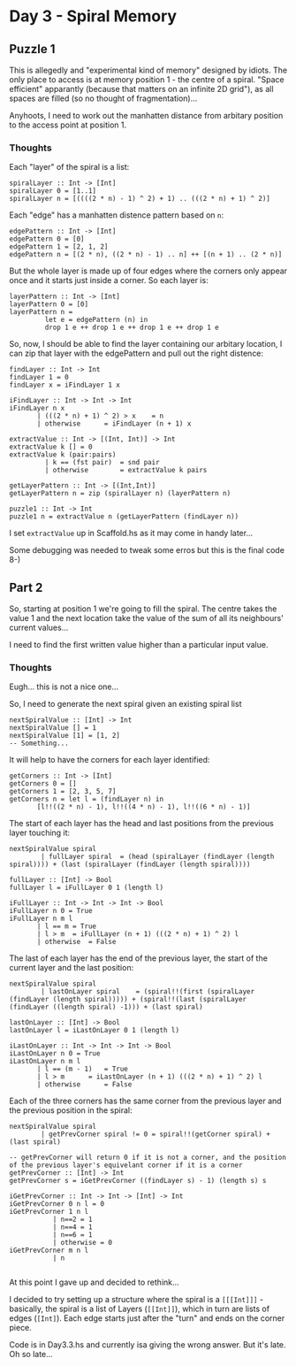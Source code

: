 # Day 3 - Spiral Memory
## Puzzle 1
This is allegedly and "experimental kind of memory" designed by idiots. The only place to access is at memory position 1 - the centre of a spiral. "Space efficient" apparantly (because that matters on an infinite 2D grid"), as all spaces are filled (so no thought of fragmentation)...

Anyhoots, I need to work out the manhatten distance from arbitary position to the access point at position 1.

### Thoughts
Each "layer" of the spiral is a list:

```
spiralLayer :: Int -> [Int]
spiralLayer 0 = [1..1]
spiralLayer n = [((((2 * n) - 1) ^ 2) + 1) .. (((2 * n) + 1) ^ 2)]
```

Each "edge" has a manhatten distence pattern based on `n`:

```
edgePattern :: Int -> [Int]
edgePattern 0 = [0]
edgePattern 1 = [2, 1, 2]
edgePattern n = [(2 * n), ((2 * n) - 1) .. n] ++ [(n + 1) .. (2 * n)]
```

But the whole  layer is made up of four edges where the corners only appear once and it starts just inside a corner. So each layer is:

```
layerPattern :: Int -> [Int]
layerPattern 0 = [0]
layerPattern n = 
	     let e = edgePattern (n) in
	     drop 1 e ++ drop 1 e ++ drop 1 e ++ drop 1 e
```

So, now, I should be able to find the layer containing our arbitary location, I can zip that layer with the edgePattern and pull out the right distence:

```
findLayer :: Int -> Int
findLayer 1 = 0
findLayer x = iFindLayer 1 x

iFindLayer :: Int -> Int -> Int
iFindLayer n x
	   | (((2 * n) + 1) ^ 2) > x	= n
	   | otherwise 	   	= iFindLayer (n + 1) x

extractValue :: Int -> [(Int, Int)] -> Int
extractValue k [] = 0
extractValue k (pair:pairs) 
	     | k == (fst pair)  = snd pair
	     | otherwise        = extractValue k pairs

getLayerPattern :: Int -> [(Int,Int)]
getLayerPattern n = zip (spiralLayer n) (layerPattern n)

puzzle1 :: Int -> Int
puzzle1 n = extractValue n (getLayerPattern (findLayer n))
```

I set `extractValue` up in Scaffold.hs as it may come in handy later...

Some debugging was needed to tweak some erros but this is the final code 8-)

## Part 2 
So, starting at position 1 we're going to fill the spiral. The centre takes the value 1 and the next location take the value of the sum of all its neighbours' current values...

I need to find the first written value higher than a particular input value.

### Thoughts
Eugh... this is not a nice one... 

So, I need to generate the next spiral given an existing spiral list

```
nextSpiralValue :: [Int] -> Int
nextSpiralValue [] = 1
nextSpiralValue [1] = [1, 2]
-- Something...
```

It will help to have the corners for each layer identified:

```
getCorners :: Int -> [Int]
getCorners 0 = []
getCorners 1 = [2, 3, 5, 7]
getCorners n = let l = (findLayer n) in
	   [l!!((2 * n) - 1), l!!((4 * n) - 1), l!!((6 * n) - 1)]
```

The start of each layer has the head and last positions from the previous layer touching it:
```
nextSpiralValue spiral
		| fullLayer spiral	= (head (spiralLayer (findLayer (length spiral)))) + (last (spiralLayer (findLayer (length spiral))))

fullLayer :: [Int] -> Bool
fullLayer l = iFullLayer 0 1 (length l)

iFullLayer :: Int -> Int -> Int -> Bool
iFullLayer n 0 = True
iFullLayer n m l 
	   | l == m	= True
	   | l > m 	= iFullLayer (n + 1) (((2 * n) + 1) ^ 2) l
	   | otherwise	= False
```

The last of each layer has the end of the previous layer, the start of the current layer and the last position:

```
nextSpiralValue spiral
		| lastOnLayer spiral	= (spiral!!(first (spiralLayer (findLayer (length spiral))))) + (spiral!!(last (spiralLayer (findLayer ((length spiral) -1))) + (last spiral)

lastOnLayer :: [Int] -> Bool
lastOnLayer l = iLastOnLayer 0 1 (length l)

iLastOnLayer :: Int -> Int -> Int -> Bool
iLastOnLayer n 0 = True
iLastOnLayer n m l 
	   | l == (m - 1)	= True
	   | l > m 		= iLastOnLayer (n + 1) (((2 * n) + 1) ^ 2) l
	   | otherwise		= False
```

Each of the three corners has the same corner from the previous layer and the previous position in the spiral:

```
nextSpiralValue spiral
		| getPrevCorner spiral != 0	= spiral!!(getCorner spiral) + (last spiral)
	
-- getPrevCorner will return 0 if it is not a corner, and the position of the previous layer's equivelant corner if it is a corner
getPrevCorner :: [Int] -> Int
getPrevCorner s = iGetPrevCorner ((findLayer s) - 1) (length s) s

iGetPrevCorner :: Int -> Int -> [Int] -> Int
iGetPrevCorner 0 n l = 0
iGetPrevCorner 1 n l
	       | n==2 = 1
	       | n==4 = 1  
	       | n==6 = 1
	       | otherwise = 0
iGetPrevCorner m n l 
	       | n 
	  

```

At this point I gave up and decided to rethink...

I decided to try setting up a structure where the spiral is a `[[[Int]]]` - basically, the spiral is a list of Layers (`[[Int]]`), which in turn are lists of edges (`[Int]`). Each edge starts just after the "turn" and ends on the corner piece. 

Code is in Day3.3.hs and currently isa giving the wrong answer. But it's late. Oh so late...





